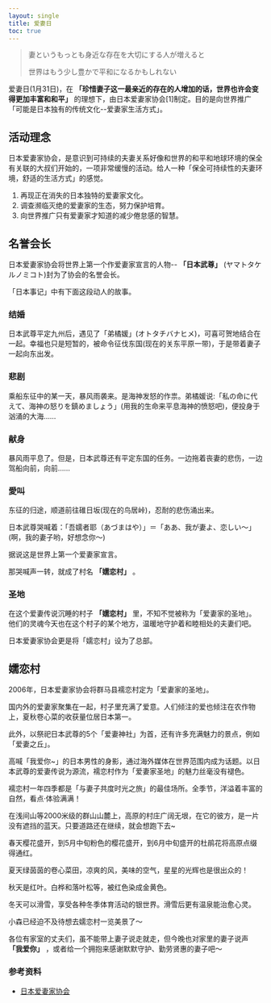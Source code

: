 ```yaml
---
layout: single
title: 爱妻日
toc: true
---
```


> 妻というもっとも身近な存在を大切にする人が増えると
>
> 世界はもう少し豊かで平和になるかもしれない

爱妻日(1月31日)，在 **「珍惜妻子这一最亲近的存在的人增加的话，世界也许会变得更加丰富和和平」**
的理想下，由日本爱妻家协会[1]制定。目的是向世界推广「可能是日本独有的传统文化--爱妻家生活方式」。

## 活动理念

日本爱妻家协会，是意识到可持续的夫妻关系好像和世界的和平和地球环境的保全有关联的大叔们开始的，一项非常缓慢的活动。给人一种「保全可持续性的夫妻环境，舒适的生活方式」的感觉。

  1. 再现正在消失的日本独特的爱妻家文化。
  2. 调查濒临灭绝的爱妻家的生态，努力保护培育。
  3. 向世界推广只有爱妻家才知道的减少倦怠感的智慧。

## 名誉会长

日本爱妻家协会将世界上第一个作爱妻家宣言的人物-- **「日本武尊」** (ヤマトタケルノミコト)封为了协会的名誉会长。

「日本事记」中有下面这段动人的故事。

### 结婚

日本武尊平定九州后，遇见了「弟橘媛」(オトタチバナヒメ)，可喜可贺地结合在一起。幸福也只是短暂的，被命令征伐东国(现在的关东平原一带)，于是带着妻子一起向东出发。

### 悲剧

乘船东征中的某一天，暴风雨袭来。是海神发怒的作祟。弟橘媛说:「私の命に代えて、海神の怒りを鎮めましょう」(用我的生命来平息海神的愤怒吧)，便投身于汹涌的大海……

### 献身

暴风雨平息了。但是，日本武尊还有平定东国的任务。一边拖着丧妻的悲伤，一边驾船向前，向前……

### 愛叫

东征的归途，顺道前往碓日坂(现在的鸟居峠)，忍耐的悲伤涌出来。

日本武尊哭喊着：「吾嬬者耶（あづまはや）」＝「ああ、我が妻よ、恋しい〜」(啊，我的妻子哟，好想念你～)

据说这是世界上第一个爱妻家宣言。

那哭喊声一转，就成了村名 **「嬬恋村」** 。

### 圣地

在这个爱妻传说沉睡的村子 **「嬬恋村」** 里，不知不觉被称为「爱妻家的圣地」。他们的灵魂今天也在这个村子的某个地方，温暖地守护着和睦相处的夫妻们吧。

日本爱妻家协会更是将「嬬恋村」设为了总部。

## 嬬恋村

2006年，日本爱妻家协会将群马县襦恋村定为「爱妻家的圣地」。

国内外的爱妻家聚集在一起，村子里充满了爱意。人们倾注的爱也倾注在农作物上，夏秋卷心菜的收获量位居日本第一。

此外，以祭祀日本武尊的5个「爱妻神社」为首，还有许多充满魅力的景点，例如「爱妻之丘」。

高喊「我爱你~」的日本男性的身影，通过海外媒体在世界范围内成为话题。以日本武尊的爱妻传说为源流，襦恋村作为「爱妻家圣地」的魅力丝毫没有褪色。

襦恋村一年四季都是「与妻子共度时光之旅」的最佳场所。全季节，洋溢着丰富的自然，看点·体验满满！

在浅间山等2000米级的群山山麓上，高原的村庄广阔无垠，在它的彼方，是一片没有遮挡的蓝天。只要道路还在继续，就会想跑下去~

春天樱花盛开，到5月中旬粉色的樱花盛开，到6月中旬盛开的杜鹃花将高原点缀得通红。

夏天绿茵茵的卷心菜田，凉爽的风，美味的空气，星星的光辉也是很出众的！

秋天是红叶。白桦和落叶松等，被红色染成金黄色。

冬天可以滑雪，享受各种冬季体育活动的银世界。滑雪后更有温泉能治愈心灵。


小森已经迫不及待想去嬬恋村一览美景了～

各位有家室的丈夫们，虽不能带上妻子说走就走，但今晚也对家里的妻子说声 **「我爱你」** ，或者给一个拥抱来感谢默默守护、勤劳贤惠的妻子吧～

### 参考资料

* [日本爱妻家协会](http://www.aisaika.org)

